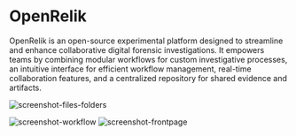 # OpenRelik

OpenRelik is an open-source experimental platform designed to streamline and enhance collaborative digital forensic investigations. It empowers teams by combining modular workflows for custom investigative processes, an intuitive interface for efficient workflow management, real-time collaboration features, and a centralized repository for shared evidence and artifacts.

![screenshot-files-folders](https://github.com/user-attachments/assets/52e8b3ad-a135-469b-8043-e366398d4691)

![screenshot-workflow](https://github.com/user-attachments/assets/86612331-2996-4d4a-9e45-945d28c21fef)
![screenshot-frontpage](https://github.com/user-attachments/assets/9cbc99c2-1cec-41aa-b135-e40055e578be)
